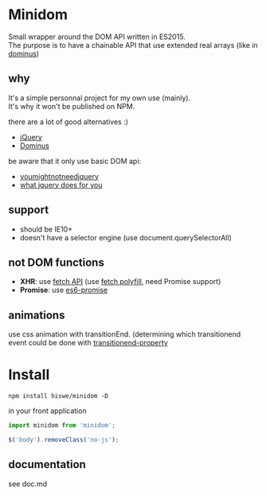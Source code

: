 # Minidom

Small wrapper around the DOM API written in ES2015.  
The purpose is to have a chainable API that use extended real arrays (like in [dominus](https://github.com/bevacqua/dominus))

## why

It's a simple personnal project for my own use (mainly).  
It's why it won't be published on NPM.

there are a lot of good alternatives :)

- [jQuery](https://www.npmjs.com/package/jquery)
- [Dominus](https://github.com/bevacqua/dominus)

be aware that it only use basic DOM api:

- [youmightnotneedjquery](http://youmightnotneedjquery.com/)
- [what jquery does for you](https://docs.google.com/document/d/1LPaPA30bLUB_publLIMF0RlhdnPx_ePXm7oW02iiT6o/edit)

## support

- should be IE10+
- doesn't have a selector engine (use document.querySelectorAll)

## not DOM functions

- **XHR**: use [fetch API](https://fetch.spec.whatwg.org/) (use [fetch polyfill](https://www.npmjs.com/package/whatwg-fetch), need Promise support)
- **Promise**: use [es6-promise](https://www.npmjs.com/package/es6-promise)

## animations

use css animation with transitionEnd. (determining which transitionend event could be done with [transitionend-property](https://www.npmjs.com/package/transitionend-property)

# Install

```
npm install hiswe/minidom -D
```

in your front application

```js
import minidom from 'minidom';

$('body').removeClass('no-js');
```

## documentation

see doc.md
